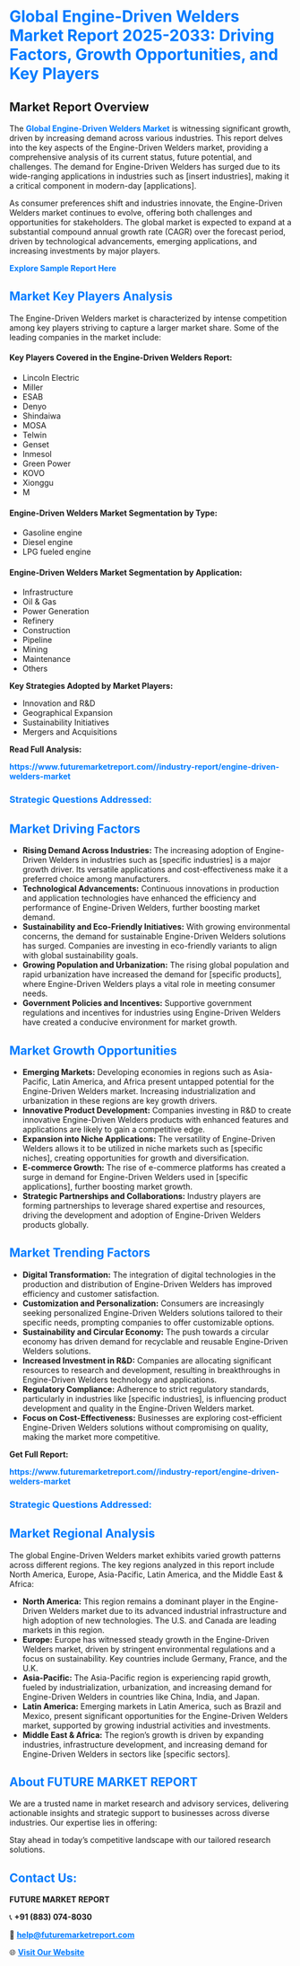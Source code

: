 <h1 style="color: #007BFF;">Global Engine-Driven Welders Market Report 2025-2033: Driving Factors, Growth Opportunities, and Key Players</h1>

<section id="overview">
<h2>Market Report Overview</h2>
<p>The <a href="https://www.futuremarketreport.com//industry-report/engine-driven-welders-market" style="color: #007BFF; text-decoration: none;"><strong>Global Engine-Driven Welders Market</strong></a> is witnessing significant growth, driven by increasing demand across various industries. This report delves into the key aspects of the Engine-Driven Welders market, providing a comprehensive analysis of its current status, future potential, and challenges. The demand for Engine-Driven Welders has surged due to its wide-ranging applications in industries such as [insert industries], making it a critical component in modern-day [applications].</p>
<p>As consumer preferences shift and industries innovate, the Engine-Driven Welders market continues to evolve, offering both challenges and opportunities for stakeholders. The global market is expected to expand at a substantial compound annual growth rate (CAGR) over the forecast period, driven by technological advancements, emerging applications, and increasing investments by major players.</p>
</section>

<section id="overview">
<p><a href="https://www.futuremarketreport.com//request-sample/reportId=59003" style="color: #007BFF; text-decoration: none;"><strong>Explore Sample Report Here</strong></a></p>
</section>

<section id="key-players">
<h2 style="color: #007BFF;">Market Key Players Analysis</h2>
<p>The Engine-Driven Welders market is characterized by intense competition among key players striving to capture a larger market share. Some of the leading companies in the market include:</p>
<h4>Key Players Covered in the Engine-Driven Welders Report:</h4>
<ul><li>Lincoln Electric</li><li>Miller</li><li>ESAB</li><li>Denyo</li><li>Shindaiwa</li><li>MOSA</li><li>Telwin</li><li>Genset</li><li>Inmesol</li><li>Green Power</li><li>KOVO</li><li>Xionggu</li><li>M</li></ul>
<h4>Engine-Driven Welders Market Segmentation by Type:</h4>
<ul><li>Gasoline engine</li><li>Diesel engine</li><li>LPG fueled engine</li></ul>

<h4>Engine-Driven Welders Market Segmentation by Application:</h4>
<ul><li>Infrastructure</li><li>Oil &amp; Gas</li><li>Power Generation</li><li>Refinery</li><li>Construction</li><li>Pipeline</li><li>Mining</li><li>Maintenance</li><li>Others</li></ul>
<p><strong>Key Strategies Adopted by Market Players:</strong></p>
<ul>
<li>Innovation and R&D</li>
<li>Geographical Expansion</li>
<li>Sustainability Initiatives</li>
<li>Mergers and Acquisitions</li>
</ul>
</section>

<section>
<p><strong>Read Full Analysis: </strong></p><a href="https://www.futuremarketreport.com//industry-report/engine-driven-welders-market" style="color: #007BFF; text-decoration: none;"><strong>https://www.futuremarketreport.com//industry-report/engine-driven-welders-market</strong></a>
<h3 style="color: #007BFF;">Strategic Questions Addressed:</h3>
</section>

<section id="driving-factors">
<h2 style="color: #007BFF;">Market Driving Factors</h2>
<ul>
<li><strong>Rising Demand Across Industries:</strong> The increasing adoption of Engine-Driven Welders in industries such as [specific industries] is a major growth driver. Its versatile applications and cost-effectiveness make it a preferred choice among manufacturers.</li>
<li><strong>Technological Advancements:</strong> Continuous innovations in production and application technologies have enhanced the efficiency and performance of Engine-Driven Welders, further boosting market demand.</li>
<li><strong>Sustainability and Eco-Friendly Initiatives:</strong> With growing environmental concerns, the demand for sustainable Engine-Driven Welders solutions has surged. Companies are investing in eco-friendly variants to align with global sustainability goals.</li>
<li><strong>Growing Population and Urbanization:</strong> The rising global population and rapid urbanization have increased the demand for [specific products], where Engine-Driven Welders plays a vital role in meeting consumer needs.</li>
<li><strong>Government Policies and Incentives:</strong> Supportive government regulations and incentives for industries using Engine-Driven Welders have created a conducive environment for market growth.</li>
</ul>
</section>

<section id="growth-opportunities">
<h2 style="color: #007BFF;">Market Growth Opportunities</h2>
<ul>
<li><strong>Emerging Markets:</strong> Developing economies in regions such as Asia-Pacific, Latin America, and Africa present untapped potential for the Engine-Driven Welders market. Increasing industrialization and urbanization in these regions are key growth drivers.</li>
<li><strong>Innovative Product Development:</strong> Companies investing in R&D to create innovative Engine-Driven Welders products with enhanced features and applications are likely to gain a competitive edge.</li>
<li><strong>Expansion into Niche Applications:</strong> The versatility of Engine-Driven Welders allows it to be utilized in niche markets such as [specific niches], creating opportunities for growth and diversification.</li>
<li><strong>E-commerce Growth:</strong> The rise of e-commerce platforms has created a surge in demand for Engine-Driven Welders used in [specific applications], further boosting market growth.</li>
<li><strong>Strategic Partnerships and Collaborations:</strong> Industry players are forming partnerships to leverage shared expertise and resources, driving the development and adoption of Engine-Driven Welders products globally.</li>
</ul>
</section>

<section id="trending-factors">
<h2 style="color: #007BFF;">Market Trending Factors</h2>
<ul>
<li><strong>Digital Transformation:</strong> The integration of digital technologies in the production and distribution of Engine-Driven Welders has improved efficiency and customer satisfaction.</li>
<li><strong>Customization and Personalization:</strong> Consumers are increasingly seeking personalized Engine-Driven Welders solutions tailored to their specific needs, prompting companies to offer customizable options.</li>
<li><strong>Sustainability and Circular Economy:</strong> The push towards a circular economy has driven demand for recyclable and reusable Engine-Driven Welders solutions.</li>
<li><strong>Increased Investment in R&D:</strong> Companies are allocating significant resources to research and development, resulting in breakthroughs in Engine-Driven Welders technology and applications.</li>
<li><strong>Regulatory Compliance:</strong> Adherence to strict regulatory standards, particularly in industries like [specific industries], is influencing product development and quality in the Engine-Driven Welders market.</li>
<li><strong>Focus on Cost-Effectiveness:</strong> Businesses are exploring cost-efficient Engine-Driven Welders solutions without compromising on quality, making the market more competitive.</li>
</ul>
</section>

<section>
<p><strong>Get Full Report: </strong></p><a href="https://www.futuremarketreport.com//industry-report/engine-driven-welders-market" style="color: #007BFF; text-decoration: none;"><strong>https://www.futuremarketreport.com//industry-report/engine-driven-welders-market</strong></a>
<h3 style="color: #007BFF;">Strategic Questions Addressed:</h3>
</section>


<section id="regional-analysis">
<h2 style="color: #007BFF;">Market Regional Analysis</h2>
<p>The global Engine-Driven Welders market exhibits varied growth patterns across different regions. The key regions analyzed in this report include North America, Europe, Asia-Pacific, Latin America, and the Middle East & Africa:</p>
<ul>
<li><strong>North America:</strong> This region remains a dominant player in the Engine-Driven Welders market due to its advanced industrial infrastructure and high adoption of new technologies. The U.S. and Canada are leading markets in this region.</li>
<li><strong>Europe:</strong> Europe has witnessed steady growth in the Engine-Driven Welders market, driven by stringent environmental regulations and a focus on sustainability. Key countries include Germany, France, and the U.K.</li>
<li><strong>Asia-Pacific:</strong> The Asia-Pacific region is experiencing rapid growth, fueled by industrialization, urbanization, and increasing demand for Engine-Driven Welders in countries like China, India, and Japan.</li>
<li><strong>Latin America:</strong> Emerging markets in Latin America, such as Brazil and Mexico, present significant opportunities for the Engine-Driven Welders market, supported by growing industrial activities and investments.</li>
<li><strong>Middle East & Africa:</strong> The region’s growth is driven by expanding industries, infrastructure development, and increasing demand for Engine-Driven Welders in sectors like [specific sectors].</li>
</ul>
</section>

<footer>
<h2 style="color: #007BFF;">About FUTURE MARKET REPORT</h2>
<p>We are a trusted name in market research and advisory services, delivering actionable insights and strategic support to businesses across diverse industries. Our expertise lies in offering:</p>

<p>Stay ahead in today’s competitive landscape with our tailored research solutions.</p>

<h2 style="color: #007BFF;">Contact Us:</h2>
<p><strong>FUTURE MARKET REPORT</strong></p>
<p>📞 <strong>+91 (883) 074-8030</strong></p>
<p>📧 <strong><a href="mailto:help@futuremarketreport.com" style="color: #007BFF;">help@futuremarketreport.com</a></strong></p>
<p>🌐 <strong><a href="https://www.futuremarketreport.com/" style="color: #007BFF;">Visit Our Website</a></strong></p>
</footer>